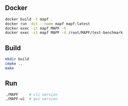 ## Docker

```bash
docker build -t mapf .
docker run -dit --name mapf mapf:latest
docker exec -it mapf MAPF -h
docker exec -it mapf MAPF -d /root/MAPF/test-benchmark
```

## Build

```bash
mkdir build
cmake ..
make
```

## Run

```bash
./MAPF     # cli version
./MAPF-ui  # gui version
```

